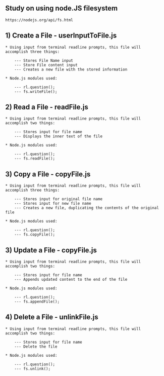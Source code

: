 ## Study on using node.JS filesystem 
    https://nodejs.org/api/fs.html

## 1) Create a File - userInputToFile.js

    * Using input from terminal readline prompts, this file will accomplish three things:

        --- Stores File Name input
        --- Store File content input
        --- Creates a new file with the stored information

    * Node.js modules used:
       
        --- rl.question();
        --- fs.writeFile();

## 2) Read a File - readFile.js

    * Using input from terminal readline prompts, this file will accomplish two things:

        --- Stores input for file name
        --- Displays the inner text of the file

    * Node.js modules used:

        --- rl.question();
        --- fs.readFile();

## 3) Copy a File - copyFile.js

    * Using input from terminal readline prompts, this file will accomplish three things:

        --- Stores input for original file name
        --- Stores input for new file name
        --- Creates a new file, duplicating the contents of the original file

    * Node.js modules used:

        --- rl.question();
        --- fs.copyFile();

## 3) Update a File - copyFile.js

    * Using input from terminal readline prompts, this file will accomplish two things:

        --- Stores input for file name
        --- Appends updated content to the end of the file

    * Node.js modules used:

        --- rl.question();
        --- fs.appendFile();        

## 4) Delete a File - unlinkFile.js

    * Using input from terminal readline prompts, this file will accomplish two things:

        --- Stores input for file name
        --- Delete the file 

    * Node.js modules used:

        --- rl.question();
        --- fs.unlink();
